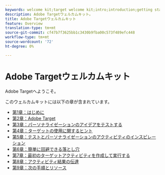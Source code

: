```yaml
---
keywords: welcome kit;target welcome kit;intro;introduction;getting started
description: Adobe Targetウェルカムキット。
title: Adobe Targetウェルカムキット
feature: Overview
translation-type: tm+mt
source-git-commit: cf47b7f3625bb1c3430b9fba00c573f489efc448
workflow-type: tm+mt
source-wordcount: '72'
ht-degree: 0%

---
```



# Adobe Targetウェルカムキット

Adobe Targetへようこそ。

このウェルカムキットには以下の章が含まれています。

* [第1章：はじめに](/help/c-intro/target-welcome-kit-1.md)
* [第2章：Adobe Target](/help/c-intro/target-welcome-kit-2.md)
* [第3章：パーソナライゼーションのアイデアをテストする](/help/c-intro/target-welcome-kit-3.md)
* [第4章：ターゲットの使用に関するヒント](/help/c-intro/target-welcome-kit-4.md)
* [第5章：テストとパーソナライゼーションのアクティビティのインスピレーション](/help/c-intro/target-welcome-kit-5.md)
* [第6章：簡単に回避できる落とし穴](/help/c-intro/target-welcome-kit-6.md)
* [第7章：最初のターゲットアクティビティを作成して実行する](/help/c-intro/target-welcome-kit-7.md)
* [第8章：アクティビティ結果の伝達](/help/c-intro/target-welcome-kit-8.md)
* [第9章：次の手順とリソース](/help/c-intro/target-welcome-kit-9.md)
